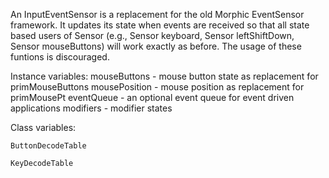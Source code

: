 An InputEventSensor is a replacement for the old Morphic EventSensor framework.
It updates its state when events are received so that all state based users of Sensor (e.g., Sensor keyboard, Sensor leftShiftDown, Sensor mouseButtons) will work exactly as before. The usage of these funtions is discouraged. 

Instance variables:
	mouseButtons <Integer>	- mouse button state as replacement for primMouseButtons
	mousePosition <Point>	- mouse position as replacement for primMousePt
	eventQueue <SharedQueue>	- an optional event queue for event driven applications
	modifiers		<Integer>	- modifier states

Class variables:

	ButtonDecodeTable

	KeyDecodeTable
